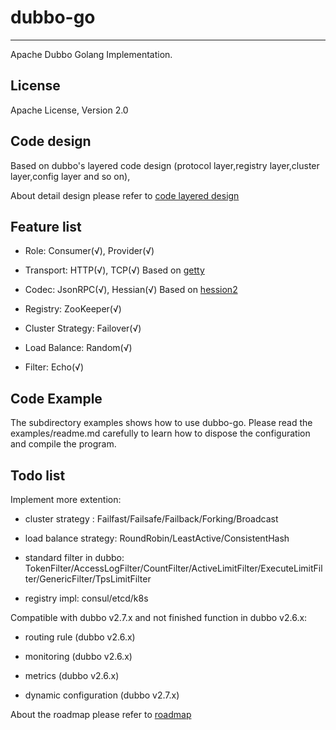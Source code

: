 # dubbo-go #
---
Apache Dubbo Golang Implementation.

## License

Apache License, Version 2.0

## Code design ##
Based on dubbo's layered code design (protocol layer,registry layer,cluster layer,config layer and so on),

About detail design please refer to [code layered design](https://github.com/dubbo/go-for-apache-dubbo/wiki/dubbo-go-V2.6-design)
## Feature list ##

+  Role: Consumer(√), Provider(√)

+  Transport: HTTP(√), TCP(√) Based on [getty](https://github.com/AlexStocks/getty)

+  Codec:  JsonRPC(√), Hessian(√) Based on [hession2](https://github.com/dubbogo/hessian2)

+  Registry: ZooKeeper(√)

+  Cluster Strategy: Failover(√)

+  Load Balance: Random(√)

+  Filter: Echo(√)

## Code Example

The subdirectory examples shows how to use dubbo-go. Please read the examples/readme.md carefully to learn how to dispose the configuration and compile the program.


## Todo list

Implement more extention:

 * cluster strategy : Failfast/Failsafe/Failback/Forking/Broadcast

 * load balance strategy: RoundRobin/LeastActive/ConsistentHash

 * standard filter in dubbo: TokenFilter/AccessLogFilter/CountFilter/ActiveLimitFilter/ExecuteLimitFilter/GenericFilter/TpsLimitFilter

 * registry impl: consul/etcd/k8s
 
Compatible with dubbo v2.7.x and not finished function in dubbo v2.6.x:
 
 * routing rule (dubbo v2.6.x)
 
 * monitoring (dubbo v2.6.x)
 
 * metrics (dubbo v2.6.x)
 
 * dynamic configuration (dubbo v2.7.x)

About the roadmap please refer to [roadmap](https://github.com/dubbo/go-for-apache-dubbo/wiki/Roadmap)
